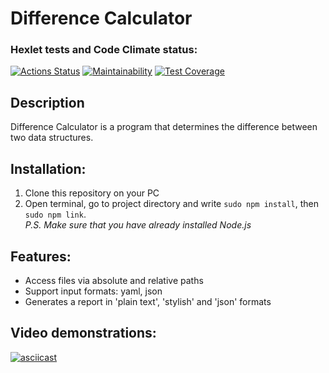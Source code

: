 # Difference Calculator

### Hexlet tests and Code Climate status:
[![Actions Status](https://github.com/heartbreaker217/frontend-project-46/workflows/hexlet-check/badge.svg)](https://github.com/heartbreaker217/frontend-project-46/actions)
[![Maintainability](https://api.codeclimate.com/v1/badges/7749b818df43e393d1de/maintainability)](https://codeclimate.com/github/heartbreaker217/frontend-project-46/maintainability)
[![Test Coverage](https://api.codeclimate.com/v1/badges/7749b818df43e393d1de/test_coverage)](https://codeclimate.com/github/heartbreaker217/frontend-project-46/test_coverage)

## Description

Difference Calculator is a program that determines the difference between two data structures.

## Installation:

1. Clone this repository on your PC
2. Open terminal, go to project directory and write `sudo npm install`, then `sudo npm link`.  
*P.S. Make sure that you have already installed Node.js*

## Features:

* Access files via absolute and relative paths
* Support input formats: yaml, json
* Generates a report in 'plain text', 'stylish' and 'json' formats

## Video demonstrations:

[![asciicast](https://asciinema.org/a/9FkaFU4bkQoYD5SYzb5G5uxgr.svg)](https://asciinema.org/a/9FkaFU4bkQoYD5SYzb5G5uxgr)
